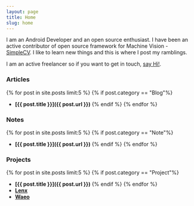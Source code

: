 ```yaml
---
layout: page
title: Home
slug: home
---
```

I am an Android Developer and an open source enthusiast. I have been an active contributor of open source framework for Machine Vision - [SimpleCV](http://simplecv.org/). I like to learn new things and this is where I post my ramblings.

I am an active freelancer so if you want to get in touch, <a href="mailto:jayrambhia777@gmail.com">say Hi!</a>.

<!--
Events
{% for post in site.posts limit:5 %}
{% if post.category == "Event"%}
- **[{{ post.title }}]({{ post.url }})**
{% endif %}
{% endfor %}
-->

### Articles
{% for post in site.posts limit:5 %}
{% if post.category == "Blog"%}
- **[{{ post.title }}]({{ post.url }})**<!-- -->
{% endif %}
{% endfor %}


### Notes
{% for post in site.posts limit:5 %}
{% if post.category == "Note"%}
- **[{{ post.title }}]({{ post.url }})**
{% endif %}
{% endfor %}

### Projects
{% for post in site.posts limit:5 %}
{% if post.category == "Project"%}
- **[{{ post.title }}]({{ post.url }})**
{% endif %}
{% endfor %}
- **[Lenx](http://lenxapp.com/)**
- **[Waeo](http://getwaeo.com/)**
